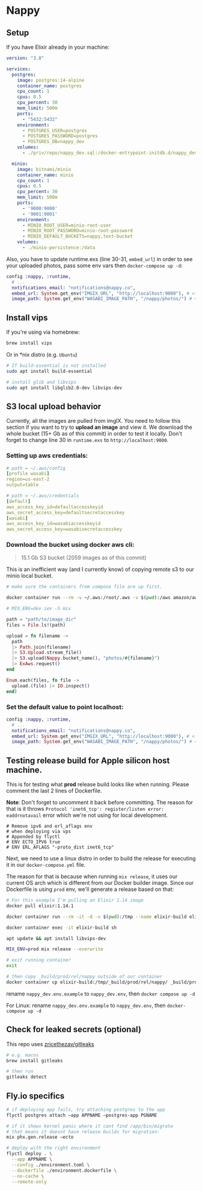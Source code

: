 # Nappy

## Setup

If you have Elixir already in your machine:

```yaml
version: "3.8"

services:
  postgres:
    image: postgres:14-alpine
    container_name: postgres
    cpu_count: 1
    cpus: 0.5
    cpu_percent: 30
    mem_limit: 500m
    ports:
      - "5432:5432"
    environment:
      - POSTGRES_USER=postgres
      - POSTGRES_PASSWORD=postgres
      - POSTGRES_DB=nappy_dev
    volumes:
      - ./priv/repo/nappy_dev.sql:/docker-entrypoint-initdb.d/nappy_dev.sql

  minio:
    image: bitnami/minio
    container_name: minio
    cpu_count: 1
    cpus: 0.5
    cpu_percent: 30
    mem_limit: 500m
    ports:
      - '9000:9000'
      - '9001:9001'
    environment:
      - MINIO_ROOT_USER=minio-root-user
      - MINIO_ROOT_PASSWORD=minio-root-password
      - MINIO_DEFAULT_BUCKETS=nappy,test-bucket
    volumes:
      - ./minio-persistence:/data
```

Also, you have to update runtime.exs (line 30-31, `embed_url`) in order to see your uploaded photos, pass some env vars then `docker-compose up -d`:

```elixir
config :nappy, :runtime,
  # ...
  notifications_email: "notifications@nappy.co",
  embed_url: System.get_env("IMGIX_URL", "http://localhost:9000"), # <-- this part
  image_path: System.get_env("WASABI_IMAGE_PATH", "/nappy/photos/") # <-- this part
```

## Install vips

If you're using via homebrew:

```bash
brew install vips
```

Or in *nix distro (e.g. `Ubuntu`)

```bash
# If build-essential is not installed
sudo apt install build-essential

# install glib and libvips
sudo apt install libglib2.0-dev libvips-dev
```

## S3 local upload behavior

Currently, all the images are pulled from imgIX. You need to follow this section if you want to try to **upload an image** and view it. We download the whole bucket (15+ Gb as of this commit) in order to test it locally. Don't forget to change line 30 in `runtime.exs` to `http://localhost:9000`.

### Setting up aws credentials:

```yaml
# path = ~/.aws/config
[profile wasabi]
region=us-east-2
output=table

# path = ~/.aws/credentials
[default]
aws_access_key_id=defaultaccesskeyid
aws_secret_access_key=defaultsecretaccesskey
[wasabi]
aws_access_key_id=wasabiaccesskeyid
aws_secret_access_key=wasabisecretaccesskey
```

### Download the bucket using docker aws cli:

> 15.1 Gb S3 bucket (2059 images as of this commit)

This is an inefficient way (and I currently know) of copying remote s3 to our minio local bucket.

```bash
# make sure the containers from compose file are up first.

docker container run --rm -v ~/.aws:/root/.aws -v $(pwd):/aws amazon/aws-cli s3 sync "s3://nappy-prod/" ./path/to/image_dir --profile wasabi --endpoint-url="https://s3.us-east-2.wasabisys.com"
```

```elixir
# MIX_ENV=dev iex -S mix

path = "path/to/image_dir"
files = File.ls!(path)

upload = fn filename ->
  path
  |> Path.join(filename)
  |> S3.Upload.stream_file()
  |> S3.upload(Nappy.bucket_name(), "photos/#{filename}")
  |> ExAws.request()
end

Enum.each(files, fn file ->
  upload.(file) |> IO.inspect()
end)
```

### Set the default value to point localhost:

```elixir
config :nappy, :runtime,
  # ...
  notifications_email: "notifications@nappy.co",
  embed_url: System.get_env("IMGIX_URL", "http://localhost:9000"), # <-- this part
  image_path: System.get_env("WASABI_IMAGE_PATH", "/nappy/photos/") # <-- this part
```

## Testing release build for Apple silicon host machine.

This is for testing what **prod** release build looks like when running. Please comment the last 2 lines of Dockerfile.

**Note**: Don't forget to uncomment it back before committing. The reason for that is it throws `Protocol 'inet6_tcp': register/listen error: eaddrnotavail` error which we're not using for local development.

```docker
# Remove ipv6 and erl_aflags env
# when deploying via vps
# Appended by flyctl
# ENV ECTO_IPV6 true
# ENV ERL_AFLAGS "-proto_dist inet6_tcp"
```

Next, we need to use a linux distro in order to build the release for executing it in our `docker-compose.yml` file.

The reason for that is because when running `mix release`, it uses our current OS arch which is different from our Docker builder image. Since our Dockerfile is using `prod` env, we'll generate a release based on that:

```bash
# For this example I'm pulling an Elixir 1.14 image
docker pull elixir:1.14.1

docker container run --rm -it -d -v $(pwd):/tmp --name elixir-build elixir:1.14.1

docker container exec -it elixir-build sh

apt update && apt install libvips-dev

MIX_ENV=prod mix release --overwrite

# exit running container
exit

# then copy _build/prod/rel/nappy outside of our container
docker container cp elixir-build:/tmp/_build/prod/rel/nappy/ _build/prod/rel/nappy
```

rename `nappy_dev.env.example` to `nappy_dev.env`, then `docker compose up -d`

For Linux: rename `nappy_dev.env.example` to `nappy_dev.env`, then `docker-compose up -d`

## Check for leaked secrets (optional)

This repo uses [zricethezav/gitleaks](https://github.com/zricethezav/gitleaks)

```bash
# e.g. macos
brew install gitleaks

# then run
gitleaks detect
```

## Fly.io specifics

```bash
# if deploying app fails, try attaching postgres to the app
flyctl postgres attach —app APPNAME —postgres-app PGNAME

# if it shows kernel panic where it cant find /app/bin/migrate
# that means it doesnt have release builds for migration:
mix phx.gen.release —ecto

# deploy with the right environment
flyctl deploy . \
  --app APPNAME \
  --config ./environment.toml \
  --dockerfile ./environment.dockerfile \
  --no-cache \
  --remote-only
```
